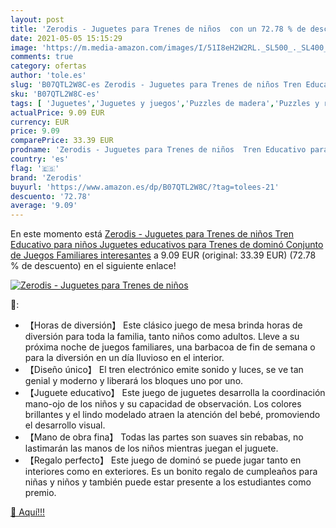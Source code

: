 ```yaml
---
layout: post
title: 'Zerodis - Juguetes para Trenes de niños  con un 72.78 % de descuento'
date: 2021-05-05 15:15:29
image: 'https://m.media-amazon.com/images/I/51I8eH2W2RL._SL500_._SL400_.jpg'
comments: true
category: ofertas
author: 'tole.es'
slug: 'B07QTL2W8C-es Zerodis - Juguetes para Trenes de niños Tren Educativo...'
sku: 'B07QTL2W8C-es'
tags: [ 'Juguetes','Juguetes y juegos','Puzzles de madera','Puzzles y rompecabezas','juguetes','zerodis', ]
actualPrice: 9.09 EUR
currency: EUR
price: 9.09
comparePrice: 33.39 EUR
prodname: 'Zerodis - Juguetes para Trenes de niños  Tren Educativo para niños Juguetes educativos para Trenes de dominó Conjunto de Juegos Familiares interesantes'
country: 'es'
flag: '🇪🇸'
brand: 'Zerodis'
buyurl: 'https://www.amazon.es/dp/B07QTL2W8C/?tag=tolees-21'
descuento: '72.78'
average: '9.09'
---
```


En este momento está [Zerodis - Juguetes para Trenes de niños  Tren Educativo para niños Juguetes educativos para Trenes de dominó Conjunto de Juegos Familiares interesantes](https://www.amazon.es/dp/B07QTL2W8C/?tag=tolees-21) a 9.09 EUR (original: 33.39 EUR) (72.78 %  de descuento) en el siguiente enlace!

[![Zerodis - Juguetes para Trenes de niños ](https://m.media-amazon.com/images/I/51I8eH2W2RL._SL500_._SL400_.jpg)](https://www.amazon.es/dp/B07QTL2W8C/?tag=tolees-21)

🔎:

- 【Horas de diversión】 Este clásico juego de mesa brinda horas de diversión para toda la familia, tanto niños como adultos. Lleve a su próxima noche de juegos familiares, una barbacoa de fin de semana o para la diversión en un día lluvioso en el interior.
- 【Diseño único】 El tren electrónico emite sonido y luces, se ve tan genial y moderno y liberará los bloques uno por uno.
- 【Juguete educativo】 Este juego de juguetes desarrolla la coordinación mano-ojo de los niños y su capacidad de observación. Los colores brillantes y el lindo modelado atraen la atención del bebé, promoviendo el desarrollo visual.
- 【Mano de obra fina】 Todas las partes son suaves sin rebabas, no lastimarán las manos de los niños mientras juegan el juguete.
- 【Regalo perfecto】 Este juego de dominó se puede jugar tanto en interiores como en exteriores. Es un bonito regalo de cumpleaños para niñas y niños y también puede estar presente a los estudiantes como premio.

[🛒 Aquí!!!](https://www.amazon.es/dp/B07QTL2W8C/?tag=tolees-21)

